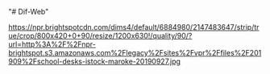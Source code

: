 "# Dif-Web" 

https://npr.brightspotcdn.com/dims4/default/6884980/2147483647/strip/true/crop/800x420+0+90/resize/1200x630!/quality/90/?url=http%3A%2F%2Fnpr-brightspot.s3.amazonaws.com%2Flegacy%2Fsites%2Fvpr%2Ffiles%2F201909%2Fschool-desks-istock-maroke-20190927.jpg